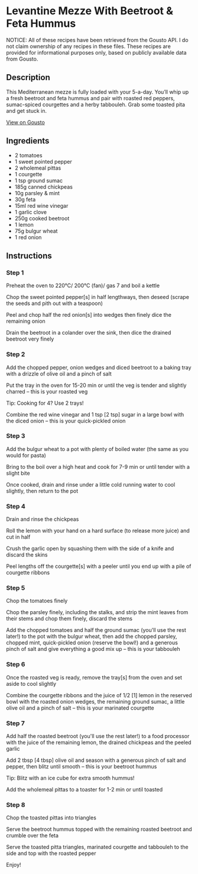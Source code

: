 # Levantine Mezze With Beetroot & Feta Hummus

NOTICE: All of these recipes have been retrieved from the Gousto API. I do not claim ownership of any recipes in these files. These recipes are provided for informational purposes only, based on publicly available data from Gousto.

## Description

This Mediterranean mezze is fully loaded with your 5-a-day. You’ll whip up a fresh beetroot and feta hummus and pair with roasted red peppers, sumac-spiced courgettes and a herby tabbouleh. Grab some toasted pita and get stuck in.

[View on Gousto](https://www.gousto.co.uk/recipes/cookbook/levantine-mezze-with-beetroot-feta-hummus)

## Ingredients

- 2 tomatoes
- 1 sweet pointed pepper
- 2 wholemeal pittas
- 1 courgette
- 1 tsp ground sumac
- 185g canned chickpeas
- 10g parsley & mint
- 30g feta
- 15ml red wine vinegar
- 1 garlic clove
- 250g cooked beetroot
- 1 lemon
- 75g bulgur wheat
- 1 red onion

## Instructions


### Step 1

Preheat the oven to 220°C/ 200°C (fan)/ gas 7 and boil a kettle

Chop the sweet pointed pepper<span class="text-danger">[s]</span> in half lengthways, then deseed (scrape the seeds and pith out with a teaspoon)

Peel and chop half the red onion<span class="text-danger">[s]</span> into wedges then finely dice the remaining onion

Drain the beetroot in a colander over the sink, then dice the drained beetroot very finely


### Step 2

Add the chopped pepper, onion wedges and diced beetroot to a baking tray with a drizzle of olive oil and a pinch of salt

Put the tray in the oven for 15-20 min or until the veg is tender and slightly charred – this is your roasted veg

Tip: Cooking for 4? Use 2 trays!

Combine the red wine vinegar and 1 tsp <span class="text-danger">[2 tsp]</span> sugar in a large bowl with the diced onion – this is your quick-pickled onion


### Step 3

Add the bulgur wheat to a pot with plenty of boiled water (the same as you would for pasta)

Bring to the boil over a high heat and cook for 7-9 min or until tender with a slight bite

Once cooked, drain and rinse under a little cold running water to cool slightly, then return to the pot


### Step 4

Drain and rinse the chickpeas

Roll the lemon with your hand on a hard surface (to release more juice) and cut in half

Crush the garlic open by squashing them with the side of a knife and discard the skins

Peel lengths off the courgette<span class="text-danger">[s]</span> with a peeler until you end up with a pile of courgette ribbons


### Step 5

Chop the tomatoes finely

Chop the parsley finely, including the stalks, and strip the mint leaves from their stems and chop them finely, discard the stems

Add the chopped tomatoes and half the ground sumac (you'll use the rest later!) to the pot with the bulgur wheat, then add the chopped parsley, chopped mint, quick-pickled onion (reserve the bowl!) and a generous pinch of salt and give everything a good mix up – this is your tabbouleh


### Step 6

Once the roasted veg is ready, remove the tray<span class="text-danger">[s]</span> from the oven and set aside to cool slightly

Combine the courgette ribbons and the juice of 1/2 <span class="text-danger">[1]</span> lemon in the reserved bowl with the roasted onion wedges, the remaining ground sumac, a little olive oil and a pinch of salt – this is your marinated courgette


### Step 7

Add half the roasted beetroot (you'll use the rest later!) to a food processor with the juice of the remaining lemon, the drained chickpeas and the peeled garlic

Add 2 tbsp <span class="text-danger">[4 tbsp]</span> olive oil and season with a generous pinch of salt and pepper, then blitz until smooth – this is your beetroot hummus

Tip: Blitz with an ice cube for extra smooth hummus!

Add the wholemeal pittas to a toaster for 1-2 min or until toasted

### Step 8

Chop the toasted pittas into triangles

Serve the beetroot hummus topped with the remaining roasted beetroot and crumble over the feta

Serve the toasted pitta triangles, marinated courgette and tabbouleh to the side and top with the roasted pepper

Enjoy!

